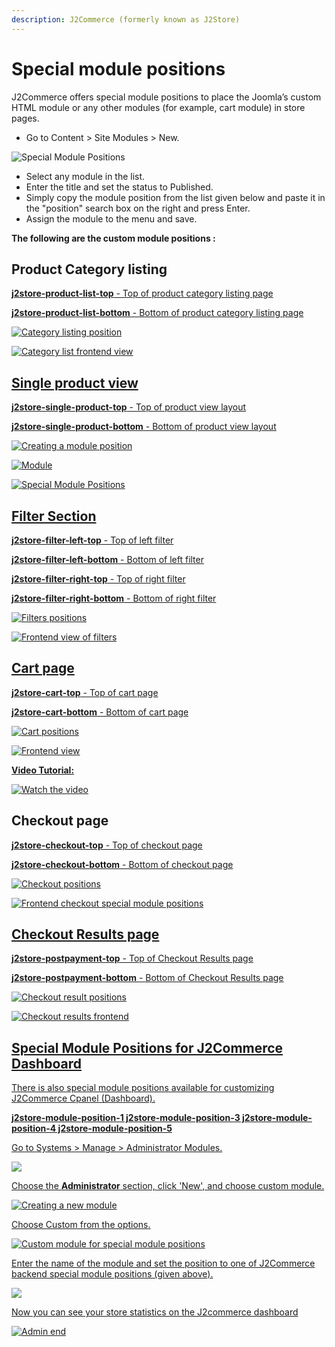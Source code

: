```yaml
---
description: J2Commerce (formerly known as J2Store)
---
```


# Special module positions

J2Commerce offers special module positions to place the Joomla’s custom HTML module or any other modules (for example, cart module) in store pages.

- Go to Content > Site Modules > New.

![Special Module Positions](../../assets/site.webp)

- Select any module in the list.&#x20;
- Enter the title and set the status to Published.
- Simply copy the module position from the list given below and paste it in the "position" search box on the right and press Enter.
- Assign the module to the menu and save.

**The following are the custom module positions :**

## Product Category listing <a href="#product-category-listing" id="product-category-listing" />

**j2store-product-list-top** - Top of product category listing page

**j2store-product-list-bottom** - Bottom of product category listing page

![Category listing position](<../../assets/new_modules (1).webp>)

![Category list frontend view](https://raw.githubusercontent.com/j2store/doc-images/master/layout/special-module-positions/spl-mod-cat-front.png)

## Single product view <a href="#single-product-view" id="single-product-view" />

**j2store-single-product-top** - Top of product view layout

**j2store-single-product-bottom** - Bottom of product view layout

![Creating a module position](../../assets/new_modules1.webp)

![Module](../../assets/modules_list.webp)

![Special Module Positions](../../assets/module-positions.png)

## Filter Section <a href="#filter-section" id="filter-section" />

**j2store-filter-left-top** - Top of left filter

**j2store-filter-left-bottom** - Bottom of left filter

**j2store-filter-right-top** - Top of right filter

**j2store-filter-right-bottom** - Bottom of right filter

![Filters positions](../../assets/filter_module.webp)

![Frontend view of filters](https://raw.githubusercontent.com/j2store/doc-images/master/layout/special-module-positions/spl_mod_pos_filters_front.png)

## Cart page <a href="#cart-page" id="cart-page" />

**j2store-cart-top** - Top of cart page

**j2store-cart-bottom** - Bottom of cart page

![Cart positions](../../assets/cart_module.webp)

![Frontend view](https://raw.githubusercontent.com/j2store/doc-images/master/layout/special-module-positions/spl_mod_pos_cart-front.png)

**Video Tutorial:**

[![Watch the video](https://img.youtube.com/vi/aiTvXII33fg/hqdefault.jpg)](https://www.youtube.com/watch?v=aiTvXII33fg)

## Checkout page <a href="#checkout-page" id="checkout-page" />

**j2store-checkout-top** - Top of checkout page

**j2store-checkout-bottom** - Bottom of checkout page

![Checkout positions](/img/module-checkout.webp)

![Frontend checkout special module positions](https://raw.githubusercontent.com/j2store/doc-images/master/layout/special-module-positions/spl_mod_pos_checkout-front.png)

## Checkout Results page <a href="#checkout-results-page" id="checkout-results-page" />

**j2store-postpayment-top** - Top of Checkout Results page

**j2store-postpayment-bottom** - Bottom of Checkout Results page

![Checkout result positions](/img/module-checkout1.webp)

![Checkout results frontend](https://raw.githubusercontent.com/j2store/doc-images/master/layout/special-module-positions/spl_mod_pos_check-res-front.png)

## Special Module Positions for J2Commerce Dashboard <a href="#special-module-positions-for-j2store-dashboard" id="special-module-positions-for-j2store-dashboard" />

There is also special module positions available for customizing J2Commerce Cpanel (Dashboard).

**j2store-module-position-1 j2store-module-position-3 j2store-module-position-4 j2store-module-position-5**

Go to Systems > Manage > Administrator Modules.&#x20;

![](/img/module-admin.webp)

Choose the **Administrator** section, click 'New', and choose custom module.&#x20;

![Creating a new module](/img/module-new.webp)

Choose Custom from the options.&#x20;

![Custom module for special module positions](/img/module-custom.webp)

Enter the name of the module and set the position to one of J2Commerce backend special module positions (given above).&#x20;

![](/img/module-custom1.webp)

Now you can see your store statistics on the J2commerce dashboard

![Admin end](/img/dashboard.webp)
